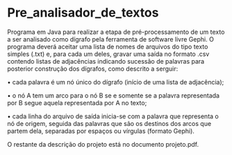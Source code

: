 # Pre_analisador_de_textos
Programa em Java para realizar a etapa de pré-processamento de um texto a ser analisado como dígrafo pela ferramenta de software livre Gephi. O programa deverá aceitar uma lista de nomes de arquivos do tipo texto simples (.txt) e, para cada um deles, gravar uma saída no formato .csv contendo listas de adjacências indicando sucessão de palavras para posterior construção dos dígrafos, como descrito a serguir:

• cada palavra é um nó único do dígrafo (início de uma lista de adjacência);

• o nó A tem um arco para o nó B se e somente se a palavra representada por B segue aquela representada por A no texto;

• cada linha do arquivo de saída inicia-se com a palavra que representa o nó de origem, seguida das palavras que são os destinos dos arcos que partem dela, separadas por espaços ou vírgulas (formato Gephi).

O restante da descrição do projeto está no documento projeto.pdf.
